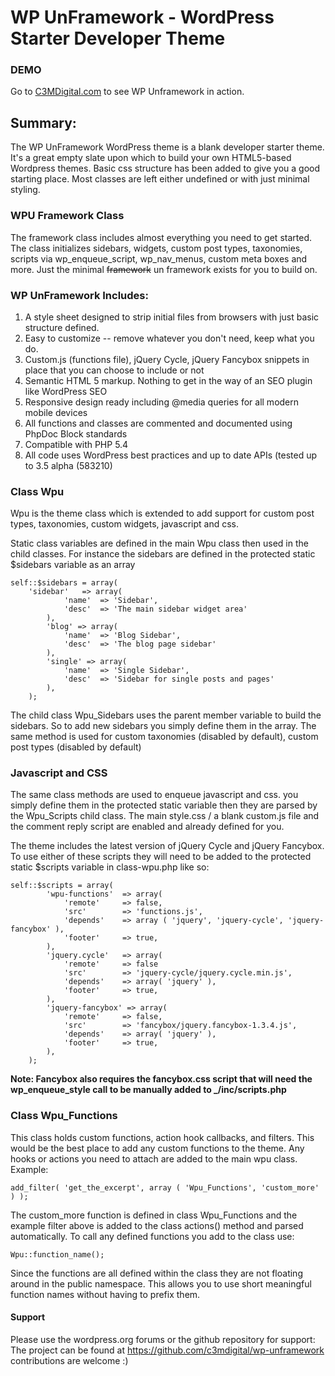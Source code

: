 # WP UnFramework - WordPress Starter Developer Theme

### DEMO

Go to [C3MDigital.com](http://c3mdigital.com) to see WP Unframework in action.

## Summary:

The WP UnFramework WordPress theme is a blank developer starter theme. It's a great empty slate upon which to build your own HTML5-based Wordpress themes.
Basic css structure has been added to give you a good starting place.  Most classes are left either undefined or with just minimal styling.


### WPU Framework Class

The framework class includes almost everything you need to get started.  The class initializes sidebars, widgets, custom post types, taxonomies, scripts via wp_enqueue_script, wp_nav_menus, custom meta boxes and more.  Just the minimal <del>framework</del> un framework exists for you to build on.

### WP UnFramework Includes:

1. A style sheet designed to strip initial files from browsers with just basic structure defined.
2. Easy to customize -- remove whatever you don't need, keep what you do.
3. Custom.js (functions file), jQuery Cycle, jQuery Fancybox snippets in place that you can choose to include or not
4. Semantic HTML 5 markup.  Nothing to get in the way of an SEO plugin like WordPress SEO
5. Responsive design ready including @media queries for all modern mobile devices
7. All functions and classes are commented and documented using PhpDoc Block standards
8. Compatible with PHP 5.4
9. All code uses WordPress best practices and up to date APIs (tested up to 3.5 alpha (583210)


### Class Wpu

Wpu is the theme class which is extended to add support for custom post types, taxonomies, custom widgets, javascript and css.

Static class variables are defined in the main Wpu class then used in the child classes.  For instance the sidebars are defined
in the protected static $sidebars variable as an array

    self::$sidebars = array(
   		'sidebar'   => array(
 				'name'  => 'Sidebar',
 				'desc'  => 'The main sidebar widget area'
 			),
 			'blog' => array(
 				'name'  => 'Blog Sidebar',
 				'desc'  => 'The blog page sidebar'
 			),
 			'single' => array(
 				'name'  => 'Single Sidebar',
 				'desc'  => 'Sidebar for single posts and pages'
 			),
 		);

The child class Wpu_Sidebars uses the parent member variable to build the sidebars.  So to add new sidebars you simply define them
in the array.  The same method is used for custom taxonomies (disabled by default), custom post types (disabled by default)

### Javascript and CSS

The same class methods are used to enqueue javascript and css.  you simply define them in the protected static variable then they
are parsed by the Wpu_Scripts child class. The main style.css / a blank custom.js file and the comment reply script are enabled and
already defined for you.

The theme includes the latest version of jQuery Cycle and jQuery Fancybox.  To use either of these scripts they will need to be added to the
protected static $scripts variable in class-wpu.php like so:

    self::$scripts = array(
			'wpu-functions'  => array(
				'remote'     => false,
				'src'        => 'functions.js',
				'depends'    => array ( 'jquery', 'jquery-cycle', 'jquery-fancybox' ),
				'footer'     => true,
			),
			'jquery.cycle'   => array(
				'remote'     => false
				'src'        => 'jquery-cycle/jquery.cycle.min.js',
				'depends'    => array( 'jquery' ),
				'footer'     => true,
			),
			'jquery-fancybox' => array(
				'remote'     => false,
				'src'        => 'fancybox/jquery.fancybox-1.3.4.js',
				'depends'    => array( 'jquery' ),
				'footer'     => true,
			),
		);

**Note: Fancybox also requires the fancybox.css script that will need the wp_enqueue_style call  to be manually added to _/inc/scripts.php**

### Class Wpu_Functions

This class holds custom functions, action hook callbacks, and filters.  This would be the best place to add any custom functions to the theme.
Any hooks or actions you need to attach are added to the main wpu class.  Example:

    add_filter( 'get_the_excerpt', array ( 'Wpu_Functions', 'custom_more' ) );

The custom_more function is defined in class Wpu_Functions and the example filter above is added to the class actions() method and parsed
automatically.  To call any defined functions you add to the class use:

    Wpu::function_name();

Since the functions are all defined within the class they are not floating around in the public namespace.  This allows you to use short
meaningful function names without having to prefix them.

#### Support
Please use the wordpress.org forums or the github repository for support:
The project can be found at https://github.com/c3mdigital/wp-unframework
contributions are welcome :)



